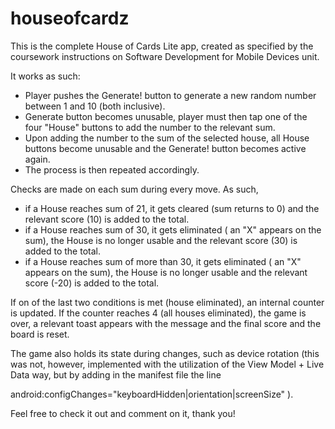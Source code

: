 # houseofcardz

This is the complete House of Cards Lite app, created as specified by the coursework instructions on
Software Development for Mobile Devices unit.

It works as such:

- Player pushes the Generate! button to generate a new random number between 1 and 10 (both inclusive).
- Generate button becomes unusable, player must then tap one of the four "House" buttons to add the number to the relevant sum.
- Upon adding the number to the sum of the selected house, all House buttons become unusable and the Generate! button becomes
active again.
- The process is then repeated accordingly.

Checks are made on each sum during every move. As such, 
- if a House reaches sum of 21, it gets cleared (sum returns to 0) and the relevant score (10) is added to the total. 
- if a House reaches sum of 30, it gets eliminated ( an "X" appears on the sum), the House is no longer usable and the 
relevant score (30) is added to the total.
- if a House reaches sum of more than 30, it gets eliminated ( an "X" appears on the sum), the House is no longer usable and the 
relevant score (-20) is added to the total.

If on of the last two conditions is met (house eliminated), an internal counter is updated. If the counter reaches 4 (all houses
eliminated), the game is over, a relevant toast appears with the message and the final score and the board is reset.

The game also holds its state during changes, such as device rotation (this was not, however, implemented with the utilization of 
the View Model + Live Data way, but by adding in the manifest file the line

android:configChanges="keyboardHidden|orientation|screenSize" ).

Feel free to check it out and comment on it, thank you!
